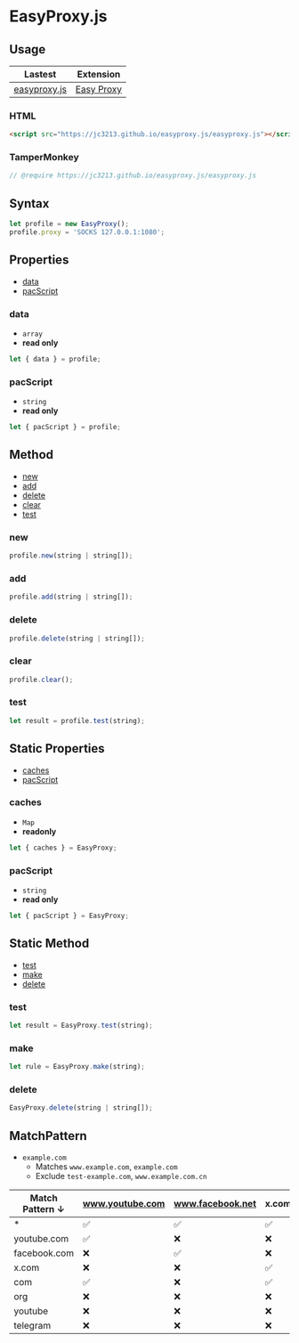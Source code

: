 # EasyProxy.js

## Usage

| Lastest | Extension |
| - | - |
| [easyproxy.js](https://jc3213.github.io/easyproxy.js/easyproxy.js) | [Easy Proxy](https://github.com/jc3213/easy_proxy) |

### HTML
```HTML
<script src="https://jc3213.github.io/easyproxy.js/easyproxy.js"></script>
```

### TamperMonkey
```javascript
// @require https://jc3213.github.io/easyproxy.js/easyproxy.js
```

## Syntax
```javascript
let profile = new EasyProxy();
profile.proxy = 'SOCKS 127.0.0.1:1080';
```

## Properties
- [data](#data)
- [pacScript](#pacScript)

### data
- `array`
- **read only**
```javascript
let { data } = profile;
```

### pacScript
- `string`
- **read only**
```javascript
let { pacScript } = profile;
```

## Method
- [new](#new)
- [add](#add)
- [delete](#delete)
- [clear](#clear)
- [test](#test)

### new
```javascript
profile.new(string | string[]);
```

### add
```javascript
profile.add(string | string[]);
```

### delete
```javascript
profile.delete(string | string[]);
```

### clear
```javascript
profile.clear();
```

### test
```javascript
let result = profile.test(string);
```

## Static Properties
- [caches](#caches)
- [pacScript](#pacScript-1)

### caches
- `Map`
- **readonly**
```javascript
let { caches } = EasyProxy;
```

### pacScript
- `string`
- **read only**
```javascript
let { pacScript } = EasyProxy;
```

## Static Method
- [test](#test-2)
- [make](#make)
- [delete](#delete)

### test
```javascript
let result = EasyProxy.test(string);
```

### make
```javascript
let rule = EasyProxy.make(string);
```

### delete
```javascript
EasyProxy.delete(string | string[]);
```

## MatchPattern
- `example.com`
   - Matches `www.example.com`, `example.com`
   - Exclude `test-example.com`, `www.example.com.cn`

| Match Pattern ↓  | www.youtube.com | www.facebook.net | x.com | telegram.org |
|------------------|-----------------|------------------|-------|--------------|
| *                | ✅              | ✅              | ✅   | ✅           |
| youtube.com      | ✅              | ❌              | ❌   | ❌           |
| facebook.com     | ❌              | ✅              | ❌   | ❌           |
| x.com            | ❌              | ❌              | ✅   | ❌           |
| com              | ✅              | ❌              | ✅   | ❌           |
| org              | ❌              | ❌              | ❌   | ✅           |
| youtube          | ❌              | ❌              | ❌   | ❌           |
| telegram         | ❌              | ❌              | ❌   | ❌           |
